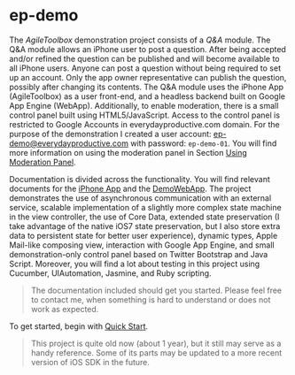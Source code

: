 # ep-demo

The _AgileToolbox_ demonstration project consists of a _Q&A_ module. The Q&A module allows an iPhone user to post a question. After being accepted and/or refined the question can be published and will become available to all iPhone users. Anyone can post a question without being required to set up an account. Only the app owner representative can publish the question, possibly after changing its contents.
The Q&A module uses the iPhone App (AgileToolbox) as a user front-end, and a headless backend built on Google App Engine (WebApp). Additionally, to enable moderation, there is a small control panel built using HTML5/JavaScript. Access to the control panel is restricted to Google Accounts in everydayproductive.com domain. For the purpose of the demonstration I created a user account: ep-demo@everydayproductive.com with password: `ep-demo-01`. You will find more information on using the moderation panel in Section [Using Moderation Panel].

Documentation is divided across the functionality. You will find relevant documents for the [iPhone App] and the [DemoWebApp].
The project demonstrates the use of asynchronous communication with an external service, scalable implementation of a slightly more complex state machine in the view controller, the use of Core Data, extended state preservation (I take advantage of the native iOS7 state preservation, but I also store extra data to persistent state for better user experience), dynamic types, Apple Mail-like composing view, interaction with Google App Engine, and small demonstration-only control panel based on Twitter Bootstrap and Java Script. Moreover, you will find a lot about testing in this project using Cucumber, UIAutomation, Jasmine, and Ruby scripting.

>The documentation included should get you started. Please feel free to contact me, when something is hard to understand or does not work as expected.

To get started, begin with [Quick Start].

> This project is quite old now (about 1 year), but it still may serve as a handy reference. Some of its parts may be updated to a more recent version of iOS SDK in the future.

[Using Moderation Panel]: Docs/UsingModerationPanel.md
[iPhone App]: Docs/iPhoneApp.md
[DemoWebApp]: Docs/DemoWebApp.md
[Quick Start]: Docs/QuickStart.md
    
